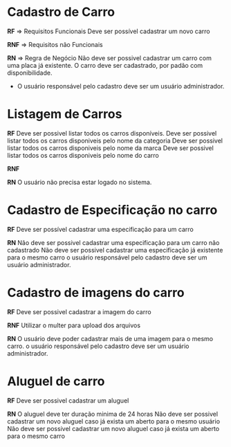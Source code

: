 # Cadastro de Carro

**RF** => Requisitos Funcionais
Deve ser possível cadastrar um novo carro

**RNF** => Requisitos não Funcionais

**RN** => Regra de Negócio
Não deve ser possivel cadastrar um carro com uma placa já existente.
O carro deve ser cadastrado, por padão com disponibilidade.
* O usuário responsável pelo cadastro deve ser um usuário administrador.

# Listagem de Carros

**RF**
Deve ser possivel listar todos os carros disponíveis.
Deve ser possivel listar todos os carros disponiveis pelo nome da categoria
Deve ser possivel listar todos os carros disponiveis pelo nome da marca
Deve ser possivel listar todos os carros disponiveis pelo nome do carro

**RNF**

**RN**
O usuário não precisa estar logado no sistema.

# Cadastro de Especificação no carro

**RF**
Deve ser possível cadastrar uma especificação para um carro

**RN**
Não deve ser possivel cadastrar uma especificação para um carro não cadastrado
Não deve ser possivel cadastrar uma especificação já existente para o mesmo carro
o usuário responsável pelo cadastro deve ser um usuário administrador.

# Cadastro de imagens do carro

**RF**
Deve ser possivel cadastrar a imagem do carro


**RNF**
Utilizar o multer para upload dos arquivos

**RN**
O usuário deve poder cadastrar mais de uma imagem para o mesmo carro.
o usuário responsável pelo cadastro deve ser um usuário administrador.

# Aluguel de carro

**RF**
Deve ser possivel cadastrar um aluguel

**RN**
O aluguel deve ter duração minima de 24 horas
Não deve ser possivel cadastrar um novo aluguel caso já exista um aberto para o mesmo usuário
Não deve ser possivel cadastrar um novo aluguel caso já exista um aberto para o mesmo carro







